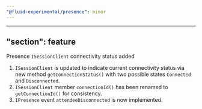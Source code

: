 ```yaml
---
"@fluid-experimental/presence": minor
---
```

---
"section": feature
---

Presence `ISessionClient` connectivity status added

1. `ISessionClient` is updated to indicate current connectivity status via new method `getConnectionStatus()` with two possible states `Connected` and `Disconnected`.
2. `ISessionClient` member `connectionId()` has been renamed to `getConnectionId()` for consistency.
3. `IPresence` event `attendeeDisconnected` is now implemented.
